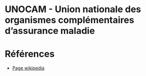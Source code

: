 # UNOCAM - Union nationale des organismes complémentaires d’assurance maladie
<!-- SPDX-License-Identifier: MPL-2.0 -->

# Références

- [Page wikipedia](https://fr.wikipedia.org/wiki/Union_nationale_des_organismes_d%27assurance_maladie_compl%C3%A9mentaire)
